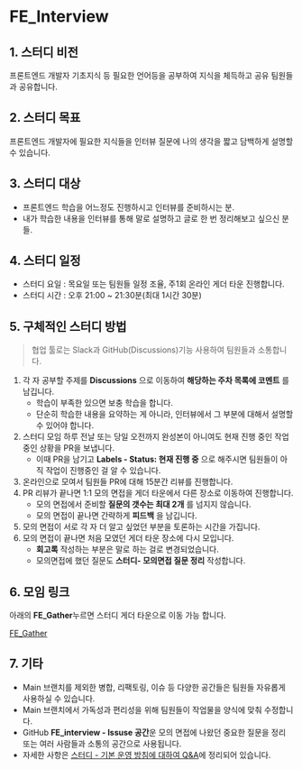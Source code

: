 # FE_Interview

## 1. 스터디 비전

프론트엔드 개발자 기초지식 등 필요한 언어등을 공부하여 지식을 체득하고 공유 팀원들과 공유합니다.

## 2. 스터디 목표

프론트엔드 개발자에 필요한 지식들을 인터뷰 질문에 나의 생각을 짧고 담백하게 설명할 수 있습니다.

## 3. 스터디 대상

- 프론트엔드 학습을 어느정도 진행하시고 인터뷰를 준비하시는 분.
- 내가 학습한 내용을 인터뷰를 통해 말로 설명하고 글로 한 번 정리해보고 싶으신 분들.

## 4. 스터디 일정

- 스터디 요일 : 목요일 또는 팀원들 일정 조율, 주1회 온라인 게더 타운 진행합니다.
- 스터디 시간 : 오후 21:00 ~ 21:30분(최대 1시간 30분)

## 5. 구체적인 스터디 방법

> 협업 툴로는 Slack과 GitHub(Discussions)기능 사용하여 팀원들과 소통합니다.

1. 각 자 공부할 주제를 **Discussions** 으로 이동하여 **해당하는 주차 목록에 코멘트** 를 남깁니다.
   - 학습이 부족한 있으면 보충 학습을 합니다.
   - 단순히 학습한 내용을 요약하는 게 아니라, 인터뷰에서 그 부분에 대해서 설명할 수 있어야 합니다.
2. 스터디 모임 하루 전날 또는 당일 오전까지 완성본이 아니여도 현재 진행 중인 작업중인 상황을 PR을 보냅니다.
   - 이때 PR을 남기고 **Labels - Status: 현재 진행 중** 으로 해주시면 팀원들이 아직 작업이 진행중인 걸 알 수 있습니다.
3. 온라인으로 모여서 팀원들 PR에 대해 15분간 리뷰를 진행합니다.
4. PR 리뷰가 끝나면 1:1 모의 면접을 게더 타운에서 다른 장소로 이동하여 진행합니다.
    - 모의 면접에서 준비할 **질문의 갯수는 최대 2개** 를 넘지지 않습니다.
    - 모의 면접이 끝나면 간략하게 **피드백** 을 남깁니다.
5. 모의 면접이 서로 각 자 더 알고 싶었던 부분을 토론하는 시간을 가집니다.
6. 모의 면접이 끝나면 처음 모였던 게더 타운 장소에 다시 모입니다.
   - **회고록** 작성하는 부분은 말로 하는 걸로 변경되었습니다.
   - 모의면접에 했던 질문도 **스터디- 모의면접 질문 정리** 작성합니다.

## 6. 모임 링크

아래의 **FE_Gather**누르면 스터디 게더 타운으로 이동 가능 합니다.

[FE_Gather](https://gather.town/app/qmCHUelk7GsAt4JT/FE_Study)

## 7. 기타

- Main 브랜치를 제외한 병합, 리팩토링, 이슈 등 다양한 공간들은 팀원들 자유롭게 사용하실 수 있습니다.
- Main 브랜치에서 가독성과 편리성을 위해 팀원들이 작업물을 양식에 맞춰 수정합니다.
- GitHub **FE_interview - Issuse 공간**운 모의 면접에 나왔던 중요한 질문을 정리 또는 여러 사람들과 소통의 공간으로 사용됩니다.
- 자세한 사항은 [스터디 - 기본 운영 방침에 대하여 Q&A](https://github.com/vi2920va/FE_interview/discussions/13)에 정리되어 있습니다.
